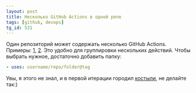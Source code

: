```yaml
---
layout: post
title: Несколько GitHub Actions в одной репе
tags: [github, devops]
tg_id: 531
---
```

Один репозиторий может содержать несколько GitHub Actions. Примеры: [1](https://github.com/gradle/actions), [2](https://github.com/gradle/issue-management-action). Это удобно для группировки нескольких действий. Чтобы выбрать нужное, достаточно добавить папку: 
```yaml
- uses: username/repo/folder@tag
```

Увы, я этого не знал, и в первой итерации городил [костыли](https://github.com/gradle/issue-management-action/blob/987cf1921e68be3d5dbd704404aa2e1c5cc0a2e6/src/index.ts#L15), не делайте так:)

